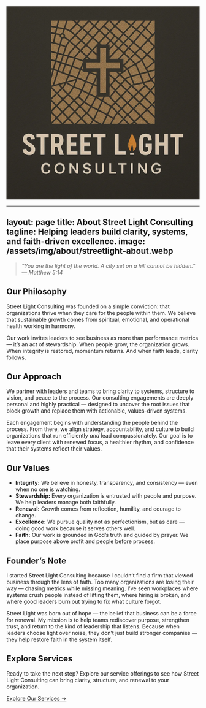 <div class="centered-logo">
  <img src="/assets/img/logo.webp" alt="Street Light Consulting Logo" class="about-logo" />
</div>

---
layout: page
title: About Street Light Consulting
tagline: Helping leaders build clarity, systems, and faith-driven excellence.
image: /assets/img/about/streetlight-about.webp
---

> *“You are the light of the world. A city set on a hill cannot be hidden.” — Matthew 5:14*

## Our Philosophy
Street Light Consulting was founded on a simple conviction: that organizations thrive when they care for the people within them. We believe that sustainable growth comes from spiritual, emotional, and operational health working in harmony. 

Our work invites leaders to see business as more than performance metrics — it’s an act of stewardship. When people grow, the organization grows. When integrity is restored, momentum returns. And when faith leads, clarity follows.

## Our Approach
We partner with leaders and teams to bring clarity to systems, structure to vision, and peace to the process. Our consulting engagements are deeply personal and highly practical — designed to uncover the root issues that block growth and replace them with actionable, values-driven systems.

Each engagement begins with understanding the people behind the process. From there, we align strategy, accountability, and culture to build organizations that run efficiently *and* lead compassionately. Our goal is to leave every client with renewed focus, a healthier rhythm, and confidence that their systems reflect their values.

## Our Values
- **Integrity:** We believe in honesty, transparency, and consistency — even when no one is watching.  
- **Stewardship:** Every organization is entrusted with people and purpose. We help leaders manage both faithfully.  
- **Renewal:** Growth comes from reflection, humility, and courage to change.  
- **Excellence:** We pursue quality not as perfectionism, but as care — doing good work because it serves others well.  
- **Faith:** Our work is grounded in God’s truth and guided by prayer. We place purpose above profit and people before process.  

## Founder’s Note
I started Street Light Consulting because I couldn’t find a firm that viewed business through the lens of faith. Too many organizations are losing their way — chasing metrics while missing meaning. I’ve seen workplaces where systems crush people instead of lifting them, where hiring is broken, and where good leaders burn out trying to fix what culture forgot.

Street Light was born out of hope — the belief that business can be a force for renewal. My mission is to help teams rediscover purpose, strengthen trust, and return to the kind of leadership that listens. Because when leaders choose light over noise, they don’t just build stronger companies — they help restore faith in the system itself.

## Explore Services
Ready to take the next step? Explore our service offerings to see how Street Light Consulting can bring clarity, structure, and renewal to your organization.  

[Explore Our Services →](/services/)
